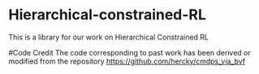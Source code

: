 # Hierarchical-constrained-RL
This is a library for our work on Hierarchical Constrained RL

#Code Credit
The code corresponding to past work has been derived  or modified from the repository https://github.com/hercky/cmdps_via_bvf


